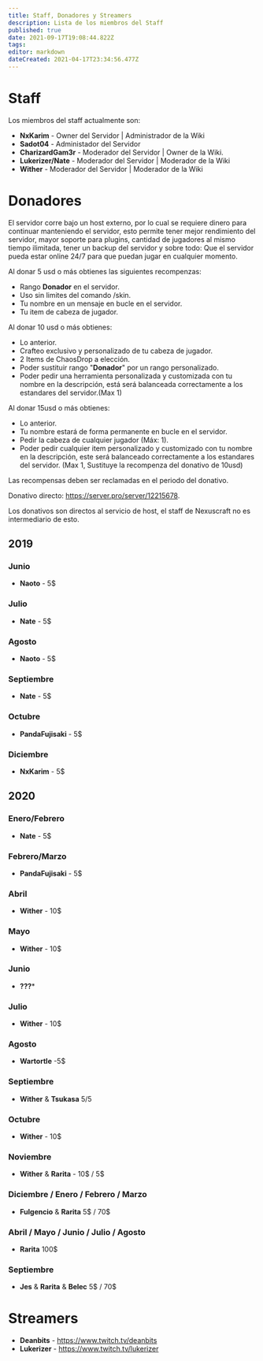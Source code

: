 ```yaml
---
title: Staff, Donadores y Streamers
description: Lista de los miembros del Staff
published: true
date: 2021-09-17T19:08:44.822Z
tags: 
editor: markdown
dateCreated: 2021-04-17T23:34:56.477Z
---
```


# Staff
Los miembros del staff actualmente son:

- **NxKarim** - Owner del Servidor | Administrador de la Wiki
- **Sadot04** - Administador del Servidor
- **CharizardGam3r** - Moderador del Servidor | Owner de la Wiki.
- **Lukerizer/Nate** - Moderador del Servidor | Moderador de la Wiki
- **Wither** - Moderador del Servidor | Moderador de la Wiki

# Donadores
El servidor corre bajo un host externo, por lo cual se requiere dinero para continuar manteniendo el servidor, esto permite tener mejor rendimiento del servidor, mayor soporte para plugins, cantidad de jugadores al mismo tiempo ilimitada, tener un backup del servidor y sobre todo: Que el servidor pueda estar online 24/7 para que puedan jugar en cualquier momento.

Al donar 5 usd o más obtienes las siguientes recompenzas:

- Rango **Donador** en el servidor.
- Uso sin limites del comando /skin.
- Tu nombre en un mensaje en bucle en el servidor.
- Tu item de cabeza de jugador.

Al donar 10 usd o más obtienes:

- Lo anterior.
- Crafteo exclusivo y personalizado de tu cabeza de jugador.
- 2 Items de ChaosDrop a elección.
- Poder sustituir rango "**Donador**" por un rango personalizado.
- Poder pedir una herramienta personalizada y customizada con tu nombre en la descripción, está será balanceada correctamente a los estandares del servidor.(Max 1)

Al donar 15usd o más obtienes:

- Lo anterior.
- Tu nombre estará de forma permanente en bucle en el servidor.
- Pedir la cabeza de cualquier jugador (Máx: 1).
- Poder pedir cualquier item personalizado y customizado con tu nombre en la descripción, este será balanceado correctamente a los estandares del servidor. (Max 1, Sustituye la recompenza del donativo de 10usd)

Las recompensas deben ser reclamadas en el periodo del donativo.

Donativo directo: https://server.pro/server/12215678.

Los donativos son directos al servicio de host, el staff de Nexuscraft no es intermediario de esto.

## 2019
### Junio
- **Naoto** - 5$
### Julio
- **Nate** - 5$
### Agosto
- **Naoto** - 5$
### Septiembre
- **Nate** - 5$
### Octubre
- **PandaFujisaki** - 5$
### Diciembre
- **NxKarim** - 5$
## 2020
### Enero/Febrero
- **Nate** - 5$
### Febrero/Marzo
- **PandaFujisaki** - 5$
### Abril 
- **Wither** - 10$
### Mayo
- **Wither** - 10$
### Junio
- **???***
### Julio
- **Wither** - 10$
### Agosto
- **Wartortle** -5$
### Septiembre
- **Wither** & **Tsukasa** 5$/5$
### Octubre
- **Wither** - 10$
### Noviembre
- **Wither** & **Rarita** - 10$ / 5$ 

### Diciembre / Enero / Febrero / Marzo

- **Fulgencio** & **Rarita** 5$ / 70$

### Abril / Mayo / Junio / Julio / Agosto

- **Rarita** 100$

### Septiembre

- **Jes** & **Rarita** & **Belec** 5$ / 70$

# Streamers
- **Deanbits** - https://www.twitch.tv/deanbits
- **Lukerizer** - https://www.twitch.tv/lukerizer
